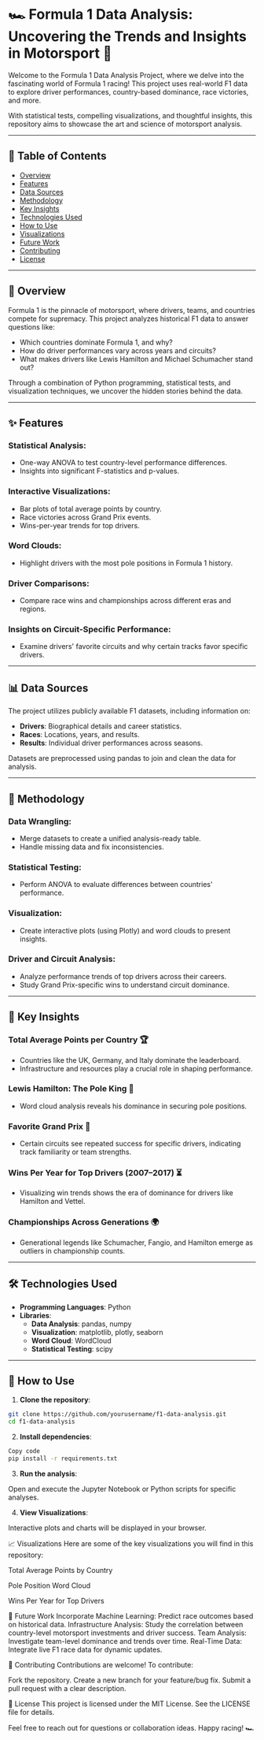 # 🏎️ Formula 1 Data Analysis: Uncovering the Trends and Insights in Motorsport 🏁

Welcome to the Formula 1 Data Analysis Project, where we delve into the fascinating world of Formula 1 racing! This project uses real-world F1 data to explore driver performances, country-based dominance, race victories, and more.

With statistical tests, compelling visualizations, and thoughtful insights, this repository aims to showcase the art and science of motorsport analysis.

---

## 📖 Table of Contents

- [Overview](#overview)
- [Features](#features)
- [Data Sources](#data-sources)
- [Methodology](#methodology)
- [Key Insights](#key-insights)
- [Technologies Used](#technologies-used)
- [How to Use](#how-to-use)
- [Visualizations](#visualizations)
- [Future Work](#future-work)
- [Contributing](#contributing)
- [License](#license)

---

## 🌟 Overview

Formula 1 is the pinnacle of motorsport, where drivers, teams, and countries compete for supremacy. This project analyzes historical F1 data to answer questions like:

- Which countries dominate Formula 1, and why?
- How do driver performances vary across years and circuits?
- What makes drivers like Lewis Hamilton and Michael Schumacher stand out?

Through a combination of Python programming, statistical tests, and visualization techniques, we uncover the hidden stories behind the data.

---

## ✨ Features

### Statistical Analysis:
- One-way ANOVA to test country-level performance differences.
- Insights into significant F-statistics and p-values.

### Interactive Visualizations:
- Bar plots of total average points by country.
- Race victories across Grand Prix events.
- Wins-per-year trends for top drivers.

### Word Clouds:
- Highlight drivers with the most pole positions in Formula 1 history.

### Driver Comparisons:
- Compare race wins and championships across different eras and regions.

### Insights on Circuit-Specific Performance:
- Examine drivers' favorite circuits and why certain tracks favor specific drivers.

---

## 📊 Data Sources

The project utilizes publicly available F1 datasets, including information on:

- **Drivers**: Biographical details and career statistics.
- **Races**: Locations, years, and results.
- **Results**: Individual driver performances across seasons.

Datasets are preprocessed using pandas to join and clean the data for analysis.

---

## 🔬 Methodology

### Data Wrangling:
- Merge datasets to create a unified analysis-ready table.
- Handle missing data and fix inconsistencies.

### Statistical Testing:
- Perform ANOVA to evaluate differences between countries' performance.

### Visualization:
- Create interactive plots (using Plotly) and word clouds to present insights.

### Driver and Circuit Analysis:
- Analyze performance trends of top drivers across their careers.
- Study Grand Prix-specific wins to understand circuit dominance.

---

## 🔑 Key Insights

### Total Average Points per Country 🏆
- Countries like the UK, Germany, and Italy dominate the leaderboard.
- Infrastructure and resources play a crucial role in shaping performance.

### Lewis Hamilton: The Pole King 👑
- Word cloud analysis reveals his dominance in securing pole positions.

### Favorite Grand Prix 🏁
- Certain circuits see repeated success for specific drivers, indicating track familiarity or team strengths.

### Wins Per Year for Top Drivers (2007–2017) ⏳
- Visualizing win trends shows the era of dominance for drivers like Hamilton and Vettel.

### Championships Across Generations 🌍
- Generational legends like Schumacher, Fangio, and Hamilton emerge as outliers in championship counts.

---

## 🛠 Technologies Used

- **Programming Languages**: Python
- **Libraries**:
  - **Data Analysis**: pandas, numpy
  - **Visualization**: matplotlib, plotly, seaborn
  - **Word Cloud**: WordCloud
  - **Statistical Testing**: scipy

---

## 🚀 How to Use

1. **Clone the repository**:

```bash
git clone https://github.com/yourusername/f1-data-analysis.git
cd f1-data-analysis

```

2. **Install dependencies**:

```bash
Copy code
pip install -r requirements.txt

```

3. **Run the analysis**:

Open and execute the Jupyter Notebook or Python scripts for specific analyses.

4. **View Visualizations**:

Interactive plots and charts will be displayed in your browser.

📈 Visualizations
Here are some of the key visualizations you will find in this repository:

Total Average Points by Country

Pole Position Word Cloud

Wins Per Year for Top Drivers

🔮 Future Work
Incorporate Machine Learning: Predict race outcomes based on historical data.
Infrastructure Analysis: Study the correlation between country-level motorsport investments and driver success.
Team Analysis: Investigate team-level dominance and trends over time.
Real-Time Data: Integrate live F1 race data for dynamic updates.

🤝 Contributing
Contributions are welcome! To contribute:

Fork the repository.
Create a new branch for your feature/bug fix.
Submit a pull request with a clear description.

📜 License
This project is licensed under the MIT License. See the LICENSE file for details.

Feel free to reach out for questions or collaboration ideas. Happy racing! 🏎️
